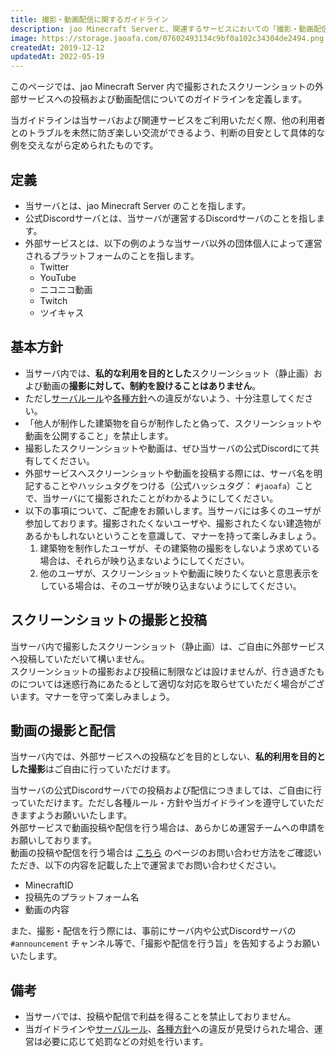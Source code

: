 ```yaml
---
title: 撮影・動画配信に関するガイドライン
description: jao Minecraft Serverと、関連するサービスにおいての「撮影・動画配信」について、運営側の方針と利用者のガイドラインを定義します。
image: https://storage.jaoafa.com/07602493134c9bf0a102c34304de2494.png
createdAt: 2019-12-12
updatedAt: 2022-05-19
---
```


このページでは、jao Minecraft Server 内で撮影されたスクリーンショットの外部サービスへの投稿および動画配信についてのガイドラインを定義します。

当ガイドラインは当サーバおよび関連サービスをご利用いただく際、他の利用者とのトラブルを未然に防ぎ楽しい交流ができるよう、判断の目安として具体的な例を交えながら定められたものです。

<!--more-->

## 定義

- 当サーバとは、jao Minecraft Server のことを指します。
- 公式Discordサーバとは、当サーバが運営するDiscordサーバのことを指します。
- 外部サービスとは、以下の例のような当サーバ以外の団体個人によって運営されるプラットフォームのことを指します。
  - Twitter
  - YouTube
  - ニコニコ動画
  - Twitch
  - ツイキャス

## 基本方針

- 当サーバ内では、**私的な利用を目的とした**スクリーンショット（静止画）および動画の**撮影に対して、制約を設けることはありません**。
- ただし[サーバルール](/server/rules)や[各種方針](/server/policies)への違反がないよう、十分注意してください。
- 「他人が制作した建築物を自らが制作したと偽って、スクリーンショットや動画を公開すること」を禁止します。
- 撮影したスクリーンショットや動画は、ぜひ当サーバの公式Discordにて共有してください。
- 外部サービスへスクリーンショットや動画を投稿する際には、サーバ名を明記することやハッシュタグをつける（公式ハッシュタグ： `#jaoafa`）ことで、当サーバにて撮影されたことがわかるようにしてください。
- 以下の事項について、ご配慮をお願いします。当サーバには多くのユーザが参加しております。撮影されたくないユーザや、撮影されたくない建造物があるかもしれないということを意識して、マナーを持って楽しみましょう。
    1. 建築物を制作したユーザが、その建築物の撮影をしないよう求めている場合は、それらが映り込まないようにしてください。
    2. 他のユーザが、スクリーンショットや動画に映りたくないと意思表示をしている場合は、そのユーザが映り込まないようにしてください。

## スクリーンショットの撮影と投稿

当サーバ内で撮影したスクリーンショット（静止画）は、ご自由に外部サービスへ投稿していただいて構いません。  
スクリーンショットの撮影および投稿に制限などは設けませんが、行き過ぎたものについては迷惑行為にあたるとして適切な対応を取らせていただく場合がございます。マナーを守って楽しみましょう。

## 動画の撮影と配信

当サーバ内では、外部サービスへの投稿などを目的としない、**私的利用を目的とした撮影**はご自由に行っていただけます。  

当サーバの公式Discordサーバでの投稿および配信につきましては、ご自由に行っていただけます。ただし各種ルール・方針や当ガイドラインを遵守していただきますようお願いいたします。  
外部サービスで動画投稿や配信を行う場合は、あらかじめ運営チームへの申請をお願いしております。  
動画の投稿や配信を行う場合は [こちら](/support/inquiry) のページのお問い合わせ方法をご確認いただき、以下の内容を記載した上で運営までお問い合わせください。

- MinecraftID
- 投稿先のプラットフォーム名
- 動画の内容

また、撮影・配信を行う際には、事前にサーバ内や公式Discordサーバの `#announcement` チャンネル等で、「撮影や配信を行う旨」を告知するようお願いいたします。

## 備考

- 当サーバでは、投稿や配信で利益を得ることを禁止しておりません。
- 当ガイドラインや[サーバルール](/server/rules)、[各種方針](/server/policies)への違反が見受けられた場合、運営は必要に応じて処罰などの対処を行います。
